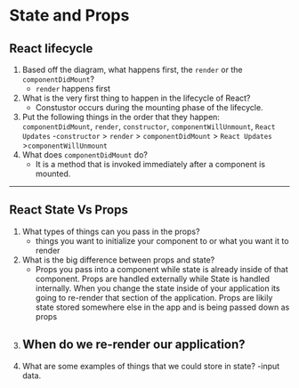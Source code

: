 # State and Props

## React lifecycle

1. Based off the diagram, what happens first, the ```render``` or the ```componentDidMount```?
    - ```render``` happens first
2. What is the very first thing to happen in the lifecycle of React?
    - Constustor occurs during the mounting phase of the lifecycle.
3. Put the following things in the order that they happen: ```componentDidMount```, ```render```, ```constructor```, ```componentWillUnmount```, ```React Updates```
    -```constructor``` > ```render``` > ```componentDidMount``` > ```React Updates``` >```componentWillUnmount```
4. What does ```componentDidMount``` do?
    - It is a method that is invoked immediately after a component is mounted. 

-----

## React State Vs Props

1. What types of things can you pass in the props?
    - things you want to initialize your component to or what you want it to render
2. What is the big difference between props and state?
    - Props you pass into a component while state is already inside of that component. Props are handled externally while State is handled internally. When you change the state inside of your application its going to re-render that section of the application. Props are likily state stored somewhere else in the app and is being passed down as props
3. When do we re-render our application?
    -
4. What are some examples of things that we could store in state?
    -input data.